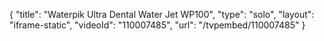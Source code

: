{
    "title": "Waterpik Ultra Dental Water Jet WP100",
    "type": "solo",
    "layout": "iframe-static",
    "videoId": "110007485",
    "url": "\/tvpembed\/110007485"
}